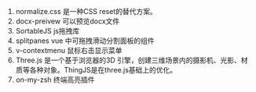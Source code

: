 1. normalize.css 是一种CSS reset的替代方案。
2. docx-preivew 可以预览docx文件
3. SortableJS js拖拽库
4. splitpanes vue 中可拖拽滑动分割面板的组件
5. v-contextmenu 鼠标右击显示菜单
6. Three.js 是一个基于浏览器的3D 引擎，创建三维场景内的摄影机、光影、材质等各种对象。ThingJS是在three.js基础上的优化。
7. on-my-zsh 终端高亮插件